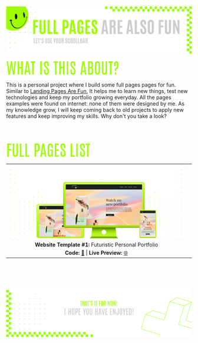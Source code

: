 ![A pretty README header](./1-futuristic-personal-portfolio/assets/Readme-files/Readme-Header.png)
<br />
<br />
![What is this about?](assets/Readme-What-is-this.png)

This is a personal project where I build some full pages pages for fun. Similar to [Landing Pages Are Fun](https://github.com/malunaridev/Landing-Pages-Are-Fun), It helps me to learn new things, test new technologies and keep my portfolio growing everyday. All the pages examples were found on internet: none of them were designed by me. As my knowledge grow, I will keep coming back to old projects to apply new features and keep improving my skills. Why don't you take a look?
<br />
<br />
<br />
<br />

![Full pages list](assets/Readme-Full-pages-list.png)

|         |             |    
| :-------------:|:-------------:|
| ![Full Page 1](./1-futuristic-personal-portfolio/assets/Readme-files/Readme-Mockup.png) |  |
| **Website Template #1:** Futuristic Personal Portfolio   |   
| **Code:** [📄](https://github.com/malunaridev/Full-Pages-Are-Also-Fun/tree/master/futuristic-personal-portfolio) \| **Live Preview:** [🌐](https://fpaaf-futuristic-personal-portfolio.vercel.app/) | 

<br />
<br />
<br />

![A pretty README footer](assets/Readme-Footer.png)